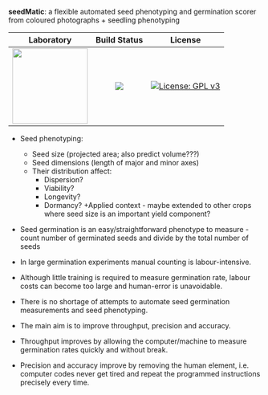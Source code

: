 **seedMatic**: a flexible automated seed phenotyping and germination scorer from coloured photographs + seedling phenotyping

|**Laboratory**|**Build Status**|**License**|
|:---:|:---:|:---:|
| <a href="https://adaptive-evolution.biosciences.unimelb.edu.au/"><img src="https://adaptive-evolution.biosciences.unimelb.edu.au/Adaptive%20Evolution%20Logo%20mod.png" width="150"></a> | <a href="https://github.com/jeffersonfparil/SeedMatic/actions"><img src="https://github.com/jeffersonfparil/SeedMatic/actions/workflows/python.yml/badge.svg"></a> | [![License: GPL v3](https://img.shields.io/badge/License-GPLv3-blue.svg)](https://www.gnu.org/licenses/gpl-3.0) |

- Seed phenotyping:
    + Seed size (projected area; also predict volume???)
    + Seed dimensions (length of major and minor axes)
    + Their distribution affect:
        - Dispersion?
        - Viability?
        - Longevity?
        - Dormancy?
    +Applied context - maybe extended to other crops where seed size is an important yield component?

- Seed germination is an easy/straightforward phenotype to measure - count number of germinated seeds and divide by the total number of seeds
- In large germination experiments manual counting is labour-intensive.
- Although little training is required to measure germination rate, labour costs can become too large and human-error is unavoidable.
- There is no shortage of attempts to automate seed germination measurements and seed phenotyping.
- The main aim is to improve throughput, precision and accuracy.
- Throughput improves by allowing the computer/machine to measure germination rates quickly and without break.
- Precision and accuracy improve by removing the human element, i.e. computer codes never get tired and repeat the programmed instructions precisely every time.
